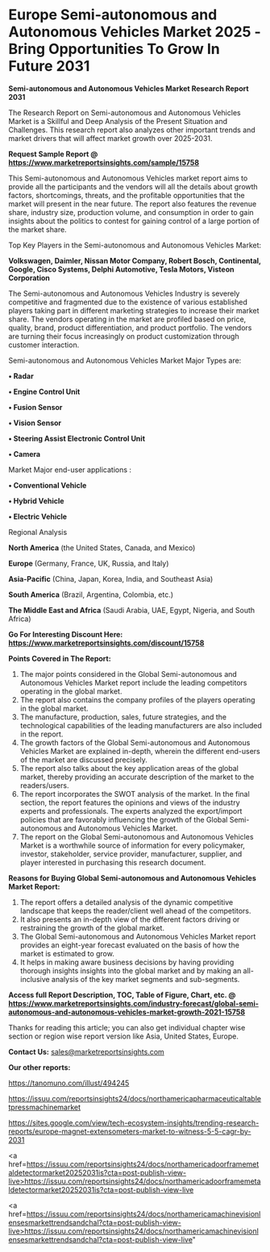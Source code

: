# Europe Semi-autonomous and Autonomous Vehicles Market 2025 -Bring Opportunities To Grow In Future 2031

<strong>Semi-autonomous and Autonomous Vehicles Market Research Report 2031</strong>

The Research Report on Semi-autonomous and Autonomous Vehicles Market is a Skillful and Deep Analysis of the Present Situation and Challenges. This research report also analyzes other important trends and market drivers that will affect market growth over 2025-2031.

<strong>Request Sample Report @ <a href=https://www.marketreportsinsights.com/sample/15758>https://www.marketreportsinsights.com/sample/15758</a></strong>

This Semi-autonomous and Autonomous Vehicles market report aims to provide all the participants and the vendors will all the details about growth factors, shortcomings, threats, and the profitable opportunities that the market will present in the near future. The report also features the revenue share, industry size, production volume, and consumption in order to gain insights about the politics to contest for gaining control of a large portion of the market share.

Top Key Players in the Semi-autonomous and Autonomous Vehicles Market:

<strong>Volkswagen, Daimler, Nissan Motor Company, Robert Bosch, Continental, Google, Cisco Systems, Delphi Automotive, Tesla Motors, Visteon Corporation</strong>

The Semi-autonomous and Autonomous Vehicles Industry is severely competitive and fragmented due to the existence of various established players taking part in different marketing strategies to increase their market share. The vendors operating in the market are profiled based on price, quality, brand, product differentiation, and product portfolio. The vendors are turning their focus increasingly on product customization through customer interaction.

Semi-autonomous and Autonomous Vehicles Market Major Types are:

<strong>• Radar

• Engine Control Unit

• Fusion Sensor

• Vision Sensor

• Steering Assist Electronic Control Unit

• Camera</strong>

Market Major end-user applications :

<strong>• Conventional Vehicle

• Hybrid Vehicle

• Electric Vehicle</strong>

Regional Analysis

</u><strong><b>North America</b></strong> (the United States, Canada, and Mexico)

<strong><b>Europe </b></strong>(Germany, France, UK, Russia, and Italy)

<strong><b>Asia-Pacific</b></strong> (China, Japan, Korea, India, and Southeast Asia)

<strong><b>South America</b></strong> (Brazil, Argentina, Colombia, etc.)

<strong><b>The Middle East and Africa</b></strong> (Saudi Arabia, UAE, Egypt, Nigeria, and South Africa)

<strong>Go For Interesting Discount Here: <a href=https://www.marketreportsinsights.com/discount/15758>https://www.marketreportsinsights.com/discount/15758</a></strong>

<strong>Points Covered in The Report:</strong>
<ol>
  <li>The major points considered in the Global Semi-autonomous and Autonomous Vehicles Market report include the leading competitors operating in the global market.</li>
  <li>The report also contains the company profiles of the players operating in the global market.</li>
  <li>The manufacture, production, sales, future strategies, and the technological capabilities of the leading manufacturers are also included in the report.</li>
  <li>The growth factors of the Global Semi-autonomous and Autonomous Vehicles Market are explained in-depth, wherein the different end-users of the market are discussed precisely.</li>
  <li>The report also talks about the key application areas of the global market, thereby providing an accurate description of the market to the readers/users.</li>
  <li>The report incorporates the SWOT analysis of the market. In the final section, the report features the opinions and views of the industry experts and professionals. The experts analyzed the export/import policies that are favorably influencing the growth of the Global Semi-autonomous and Autonomous Vehicles Market.</li>
  <li>The report on the Global Semi-autonomous and Autonomous Vehicles Market is a worthwhile source of information for every policymaker, investor, stakeholder, service provider, manufacturer, supplier, and player interested in purchasing this research document.</li>
</ol>
<strong>Reasons for Buying Global Semi-autonomous and Autonomous Vehicles Market Report:</strong>

<ol>
  <li>The report offers a detailed analysis of the dynamic competitive landscape that keeps the reader/client well ahead of the competitors.</li>
  <li>It also presents an in-depth view of the different factors driving or restraining the growth of the global market.</li>
  <li>The Global Semi-autonomous and Autonomous Vehicles Market report provides an eight-year forecast evaluated on the basis of how the market is estimated to grow.</li>
  <li>It helps in making aware business decisions by having providing thorough insights insights into the global market and by making an all-inclusive analysis of the key market segments and sub-segments.</li>
</ol>
<strong>Access full Report Description, TOC, Table of Figure, Chart, etc. @ <a href=https://www.marketreportsinsights.com/industry-forecast/global-semi-autonomous-and-autonomous-vehicles-market-growth-2021-15758>https://www.marketreportsinsights.com/industry-forecast/global-semi-autonomous-and-autonomous-vehicles-market-growth-2021-15758</a></strong>


Thanks for reading this article; you can also get individual chapter wise section or region wise report version like Asia, United States, Europe.

<strong>Contact Us:</strong>
sales@marketreportsinsights.com

<strong>Our other reports:</strong>

<a href=https://tanomuno.com/illust/494245>https://tanomuno.com/illust/494245</a>

<a href=https://issuu.com/reportsinsights24/docs/northamericapharmaceuticaltabletpressmachinemarket>https://issuu.com/reportsinsights24/docs/northamericapharmaceuticaltabletpressmachinemarket</a>

<a href=https://sites.google.com/view/tech-ecosystem-insights/trending-research-reports/europe-magnet-extensometers-market-to-witness-5-5-cagr-by-2031>https://sites.google.com/view/tech-ecosystem-insights/trending-research-reports/europe-magnet-extensometers-market-to-witness-5-5-cagr-by-2031</a>

<a href=https://issuu.com/reportsinsights24/docs/northamericadoorframemetaldetectormarket20252031is?cta=post-publish-view-live>https://issuu.com/reportsinsights24/docs/northamericadoorframemetaldetectormarket20252031is?cta=post-publish-view-live</a>

<a href=https://issuu.com/reportsinsights24/docs/northamericamachinevisionlensesmarkettrendsandchal?cta=post-publish-view-live>https://issuu.com/reportsinsights24/docs/northamericamachinevisionlensesmarkettrendsandchal?cta=post-publish-view-live</a>"
